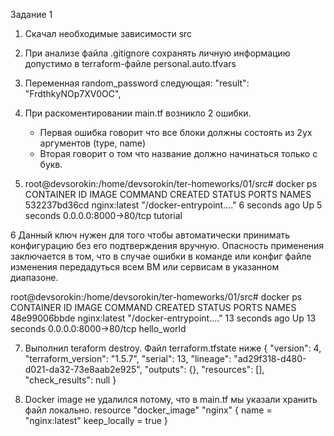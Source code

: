 Задание 1
1. Скачал необходимые зависимости src 

2. При анализе файла .gitignore сохранять личную информацию допустимо в terraform-файле personal.auto.tfvars

3. Переменная random_password следующая: "result": "FrdthkyNOp7XV0OC",

4. При раскоментировании main.tf возникло 2 ошибки.
	- Первая ошибка говорит что все блоки должны состоять из 2ух аргументов (type, name)
	- Вторая говорит о том что название должно начинаться только с букв. 

5. root@devsorokin:/home/devsorokin/ter-homeworks/01/src# docker ps
CONTAINER ID   IMAGE          COMMAND                  CREATED         STATUS         PORTS                  NAMES
532237bd36cd   nginx:latest   "/docker-entrypoint.…"   6 seconds ago   Up 5 seconds   0.0.0.0:8000->80/tcp   tutorial

6 Данный ключ нужен для того чтобы автоматически принимать конфигурацию без его подтверждения вручную. Опасность применения заключается в том, что в случае ошибки в команде или конфиг файле 
изменения передадуться всем ВМ или сервисам в указанном диапазоне.

root@devsorokin:/home/devsorokin/ter-homeworks/01/src# docker ps
CONTAINER ID   IMAGE          COMMAND                  CREATED          STATUS          PORTS                  NAMES
48e99006bbde   nginx:latest   "/docker-entrypoint.…"   13 seconds ago   Up 13 seconds   0.0.0.0:8000->80/tcp   hello_world

7. Выполнил teraform destroy. Файл terraform.tfstate ниже
{
  "version": 4,
  "terraform_version": "1.5.7",
  "serial": 13,
  "lineage": "ad29f318-d480-d021-da32-73e8aab2e925",
  "outputs": {},
  "resources": [],
  "check_results": null
}

8. Docker image не удалился потому, что в main.tf мы указали хранить файл локально. 
resource "docker_image" "nginx" {
  name         = "nginx:latest"
  keep_locally = true
}

